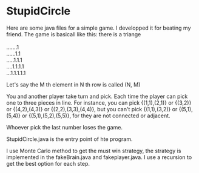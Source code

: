 # StupidCircle

Here are some java files for a simple game. I developped it for beating my friend.
The game is basicall like this: there is a triange<br><br>
.......1<br>
......1.1<br>
.....1.1.1<br>
....1.1.1.1<br>
...1.1.1.1.1<br>

Let's say the M th element in N th row is called (N, M)

You and another player take turn and pick. Each time the player can pick one to three pieces in line. 
For instance, you can pick {(1,1),(2,1)} or {(3,2)} or {(4,2),(4,3)} or {(2,2),(3,3),(4,4)}, 
but you can't pick {(1,1),(3,2)} or {(5,1),(5,4)} or {(5,1),(5,2),(5,5)}, for they are not connected or adjacent.

Whoever pick the last number loses the game.

StupidCircle.java is the entry point of hte program.

I use Monte Carlo method to get the must win strategy, the strategy is implemented in the fakeBrain.java and fakeplayer.java. I use a recursion to get the best option for each step.


